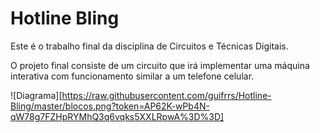 # Hotline Bling

<p> Este é o trabalho final da disciplina de Circuitos e Técnicas Digitais.</p>
<p> O projeto final consiste de um circuito que irá implementar uma máquina interativa com funcionamento similar a um telefone celular. </p>

![Diagrama][https://raw.githubusercontent.com/guifrrs/Hotline-Bling/master/blocos.png?token=AP62K-wPb4N-qW78g7FZHpRYMhQ3q6vqks5XXLRpwA%3D%3D]
